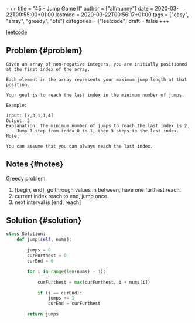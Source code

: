 +++
title = "45 - Jump Game II"
author = ["alfmunny"]
date = 2020-03-22T00:55:00+01:00
lastmod = 2020-03-22T00:56:17+01:00
tags = ["easy", "array", "greedy", "bfs"]
categories = ["leetcode"]
draft = false
+++

[leetcode](https://leetcode.com/problems/jump-game-ii/)


## Problem {#problem}

```text
Given an array of non-negative integers, you are initially positioned at the first index of the array.

Each element in the array represents your maximum jump length at that position.

Your goal is to reach the last index in the minimum number of jumps.

Example:

Input: [2,3,1,1,4]
Output: 2
Explanation: The minimum number of jumps to reach the last index is 2.
    Jump 1 step from index 0 to 1, then 3 steps to the last index.
Note:

You can assume that you can always reach the last index.
```


## Notes {#notes}

Greedy problem.

1.  [begin, end], go through values in between, have one furthest reach.
2.  current index reach to end, jump once.
3.  next interval is [end, reach]


## Solution {#solution}

```python
class Solution:
    def jump(self, nums):

        jumps = 0
        curFurthest = 0
        curEnd = 0

        for i in range(len(nums) - 1):

            curFurthest = max(curFurthest, i + nums[i])

            if (i == curEnd):
                jumps += 1
                curEnd = curFurthest

        return jumps
```
